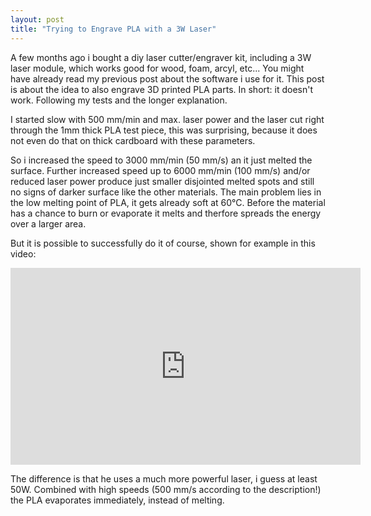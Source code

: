 ```yaml
---
layout: post
title: "Trying to Engrave PLA with a 3W Laser"
---
```

A few months ago i bought a diy laser cutter/engraver kit, including a 3W laser module, which works good for wood, foam, arcyl, etc... You might have already read my previous post about the software i use for it.
This post is about the idea to also engrave 3D printed PLA parts. In short: it doesn't work. Following my tests and the longer explanation.

I started slow with 500 mm/min and max. laser power and the laser cut right through the 1mm thick PLA test piece, this was surprising, because it does not even do that on thick cardboard with these parameters. 

So i increased the speed to 3000 mm/min (50 mm/s) an it just melted the surface. Further increased speed up to 6000 mm/min (100 mm/s) and/or reduced laser power produce just smaller disjointed melted spots and still no signs of darker surface like the other materials. 
The main problem lies in the low melting point of PLA, it gets already soft at 60°C. Before the material has a chance to burn or evaporate it melts and therfore spreads the energy over a larger area.

But it is possible to successfully do it of course, shown for example in this video:
<iframe width="560" height="315" src="https://www.youtube-nocookie.com/embed/CcFxMpR1gF4" frameborder="0" allow="autoplay; encrypted-media" allowfullscreen></iframe>

The difference is that he uses a much more powerful laser, i guess at least 50W. Combined with high speeds (500 mm/s according to the description!) the PLA evaporates immediately, instead of melting.
